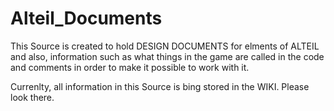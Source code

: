 Alteil_Documents
================

This Source is created to hold DESIGN DOCUMENTS for elments of ALTEIL and also, information such as what things in the game are called in the code and comments in order to make it possible to work with it.

Currenlty, all information in this Source is bing stored in the WIKI.  Please look there.
